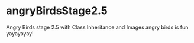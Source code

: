 # angryBirdsStage2.5
Angry Birds stage 2.5 with Class Inheritance and Images
angry birds is fun yayayayay!